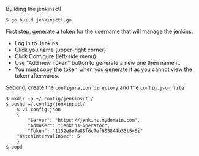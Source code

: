 Building the jenkinsctl

```
$ go build jenkinsctl.go
```

First step, generate a token for the username that will manage the jenkins.

- Log in to Jenkins.
- Click you name (upper-right corner).
- Click Configure (left-side menu).
- Use "Add new Token" button to generate a new one then name it.
- You must copy the token when you generate it as you cannot view the token afterwards.

Second, create the `configuration directory` and the `config.json file`
```
$ mkdir -p ~/.config/jenkinsctl/
$ pushd ~/.config/jenkinsctl/
    $ vi config.json 
    {
        "Server": "https://jenkins.mydomain.com",
        "Admuser": "jenkins-operator",
        "Token": "1152e8e7a88f6c7ef605844b35t5y6i"
	"WatchIntervalInSec": 5
    }
$ popd
```
